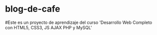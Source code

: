 # blog-de-cafe
#Este es un proyecto de aprendizaje del curso 'Desarrollo Web Completo con HTML5, CSS3, JS AJAX PHP y MySQL'
